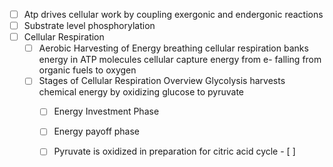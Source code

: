 
- [ ] Atp drives cellular work by coupling exergonic and endergonic reactions
- [ ] Substrate level phosphorylation
- [ ] Cellular Respiration
    - [ ] Aerobic Harvesting of Energy 
          breathing
          cellular respiration banks energy in ATP molecules
          cellular capture energy from e- falling from organic fuels to oxygen
    - [ ] Stages of Cellular Respiration
          Overview
          Glycolysis harvests chemical energy by oxidizing glucose to pyruvate
        - [ ] Energy Investment Phase
        - [ ] Energy payoff phase
        - [ ] Pyruvate is oxidized in preparation for citric acid cycle
              - [ ]
          